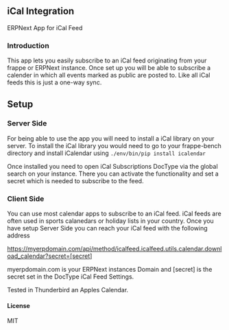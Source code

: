## iCal Integration

ERPNext App for iCal Feed

### Introduction

This app lets you easily subscribe to an iCal feed originating from your frappe or ERPNext instance. Once set up you will be able to subscribe a calender in which all events marked as public are posted to. Like all iCal feeds this is just a one-way sync.

## Setup
### Server Side
For being able to use the app you will need to install a iCal library on your server. To install the iCal library you would
need to go to your frappe-bench directory and install iCalendar using ```./env/bin/pip install icalendar```

Once installed you need to open iCal Subscriptions DocType via the global search on your instance. There you can activate the functionality and set a secret which is needed to subscribe to the feed.

### Client Side
You can use most calendar apps to subscribe to an iCal feed. iCal feeds are often used in sports calanedars or holiday lists in your country.
Once you have setup Server Side you can reach your iCal feed with the following address

  https://myerpdomain.com/api/method/icalfeed.icalfeed.utils.calendar.download_calendar?secret=[secret]
  
myerpdomain.com is your ERPNext instances Domain and [secret] is the secret set in the DocType iCal Feed Settings.

Tested in Thunderbird an Apples Calendar.

#### License

MIT
